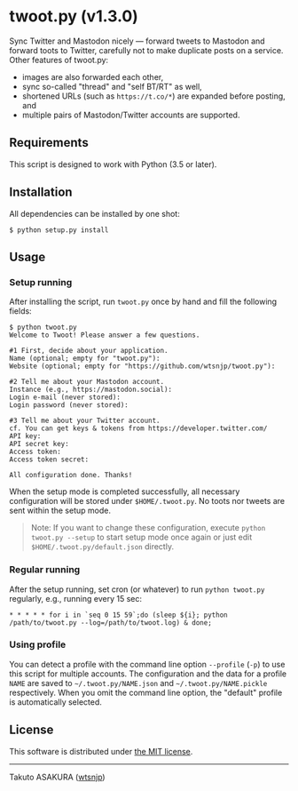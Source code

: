 # twoot.py (v1.3.0)

Sync Twitter and Mastodon nicely ― forward tweets to Mastodon and forward toots to Twitter, carefully not to make duplicate posts on a service. Other features of twoot.py:

* images are also forwarded each other,
* sync so-called "thread" and "self BT/RT" as well,
* shortened URLs (such as `https://t.co/*`) are expanded before posting, and
* multiple pairs of Mastodon/Twitter accounts are supported.

## Requirements

This script is designed to work with Python (3.5 or later).

## Installation

All dependencies can be installed by one shot:

```
$ python setup.py install
```

## Usage

### Setup running

After installing the script, run `twoot.py` once by hand and fill the following fields:

```
$ python twoot.py
Welcome to Twoot! Please answer a few questions.

#1 First, decide about your application.
Name (optional; empty for "twoot.py"): 
Website (optional; empty for "https://github.com/wtsnjp/twoot.py"): 

#2 Tell me about your Mastodon account.
Instance (e.g., https://mastodon.social): 
Login e-mail (never stored): 
Login password (never stored): 

#3 Tell me about your Twitter account.
cf. You can get keys & tokens from https://developer.twitter.com/
API key: 
API secret key: 
Access token: 
Access token secret: 

All configuration done. Thanks!
```

When the setup mode is completed successfully, all necessary configuration will be stored under `$HOME/.twoot.py`. No toots nor tweets are sent within the setup mode.

> Note: If you want to change these configuration, execute `python twoot.py --setup` to start setup mode once again or just edit `$HOME/.twoot.py/default.json` directly.

### Regular running

After the setup running, set cron (or whatever) to run `python twoot.py` regularly, e.g., running every 15 sec:

```
* * * * * for i in `seq 0 15 59`;do (sleep ${i}; python /path/to/twoot.py --log=/path/to/twoot.log) & done;
```

### Using profile

You can detect a profile with the command line option `--profile` (`-p`) to use this script for multiple accounts. The configuration and the data for a profile `NAME` are saved to `~/.twoot.py/NAME.json` and `~/.twoot.py/NAME.pickle` respectively. When you omit the command line option, the "default" profile is automatically selected.

## License

This software is distributed under [the MIT license](./LICENSE).

---

Takuto ASAKURA ([wtsnjp](https://github.com/wtsnjp))
